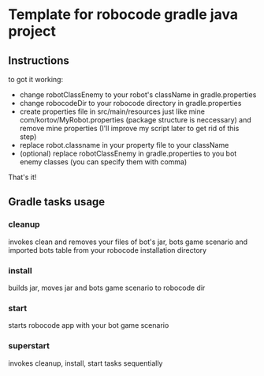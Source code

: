 # Template for robocode gradle java project

## Instructions

to got it working:
* change robotClassEnemy to your robot's className in gradle.properties
* change robocodeDir to your robocode directory in gradle.properties
* create properties file in src/main/resources just like mine com/kortov/MyRobot.properties
(package structure is neccessary) and remove mine properties
(I'll improve my script later to get rid of this step)
* replace robot.classname in your property file to your className
* (optional) replace robotClassEnemy in gradle.properties to you bot enemy classes (you can specify them with comma)

That's it!

## Gradle tasks usage

### cleanup
invokes clean and removes your files of bot's jar, bots game scenario and imported bots table from your robocode installation directory

### install
builds jar, moves jar and bots game scenario to robocode dir

### start
starts robocode app with your bot game scenario

### superstart
invokes cleanup, install, start tasks sequentially
